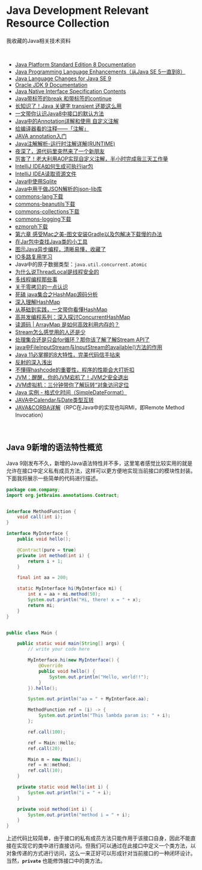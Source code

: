 # Java Development Relevant Resource Collection
我收藏的Java相关技术资料

<br />

- [Java Platform Standard Edition 8 Documentation](https://docs.oracle.com/javase/8/docs/index.html)
- [Java Programming Language Enhancements（从Java SE 5一直到8）](https://docs.oracle.com/javase/8/docs/technotes/guides/language/enhancements.html#javase8)
- [Java Language Changes for Java SE 9](https://docs.oracle.com/javase/9/language/toc.htm#JSLAN-GUID-B06D7006-D9F4-42F8-AD21-BF861747EDCF)
- [Oracle JDK 9 Documentation](https://docs.oracle.com/javase/9/)
- [Java Native Interface Specification Contents](https://docs.oracle.com/javase/9/docs/specs/jni/index.html)
- [Java带标签的break 和带标签的continue](https://www.cnblogs.com/woaixingxing/p/6394952.html)
- [长知识了！Java 关键字 transient 还能这么用](https://www.toutiao.com/i6940997239938548228/)
- [一文带你认识Java8中接口的默认方法](https://www.cnblogs.com/sum-41/p/10878807.html)
- [Java中的Annotation详解和使用 自定义注解](http://blog.csdn.net/tabactivity/article/details/30493641)
- [给编译器看的注释——「注解」](https://www.toutiao.com/i6973546997924037127/)
- [JAVA annotation入门](http://blog.csdn.net/hbcui1984/article/details/4735487)
- [Java注解解析-运行时注解详解(RUNTIME)](https://blog.csdn.net/jsonChumpKlutz/article/details/81747839)
- [夜深了，源代码里突然来了一个新朋友](https://www.toutiao.com/i6911858070146515464/)
- [厉害了！老大利用AOP实现自定义注解，半小时完成我三天工作量](https://blog.csdn.net/u011277123/article/details/104728630)
- [IntelliJ IDEA如何生成可执行jar包](https://jingyan.baidu.com/article/c275f6ba0bbb65e33d7567cb.html)
- [IntelliJ IDEA读取资源文件](https://blog.csdn.net/yanwushu/article/details/43764303)
- [Java中使用Sqlite](https://bitbucket.org/xerial/sqlite-jdbc)
- [Java中用于做JSON解析的json-lib库](http://json-lib.sourceforge.net)
- [commons-lang下载](http://commons.apache.org/proper/commons-lang/index.html)
- [commons-beanutils下载](http://commons.apache.org/proper/commons-beanutils/)
- [commons-collections下载](http://commons.apache.org/proper/commons-collections/)
- [commons-logging下载](https://commons.apache.org/proper/commons-logging/)
- [ezmorph下载](http://ezmorph.sourceforge.net)
- [第六章 感受Mac之美-图文安装Gradle以及包解决下载慢的办法](https://www.toutiao.com/a6812509372137079299/)
- [在Jar包中查找Java类的小工具](https://blog.csdn.net/kongxx/article/details/85753286)
- [图示Java异步编程，清晰易懂，收藏了](https://www.toutiao.com/i6678498547207242253/)
- [IO多路复用学习](https://www.toutiao.com/i6801646973322691085/)
- Java中的原子数据类型：`java.util.concurrent.atomic`
- [为什么说ThreadLocal是线程安全的](https://www.toutiao.com/a6742843066614284807/)
- [多线程编程那些事](https://www.toutiao.com/i6904660632952439310/)
- [关于零拷贝的一点认识](https://www.toutiao.com/a6680353701208523272)
- [死磕 java集合之HashMap源码分析](https://www.toutiao.com/a6688257890353938947)
- [深入理解HashMap](https://www.toutiao.com/a6802089727966052867/)
- [从基础到实践，一文带你看懂HashMap](https://www.toutiao.com/i6875580417248854536/)
- [高并发编程系列：深入探讨ConcurrentHashMap](https://www.toutiao.com/a6680034750784078347/)
- [读源码 | ArrayMap 是如何高效利用内存的？](https://juejin.im/post/6875152386260910087)
- [Stream怎么感觉用的人还是少](https://www.toutiao.com/a6700346920361001483)
- [处理集合还是只会for循环？那你该了解了解Stream API了](https://www.toutiao.com/a6699360552717648388/)
- [java中FileInputStream与InputStream的available()方法的作用](https://blog.csdn.net/weixin_39851884/article/details/78609466)
- [Java 11必掌握的8大特性，完美代码信手拈来](https://www.toutiao.com/a6719656856689574407)
- [反射的深入浅出](https://www.toutiao.com/a6723009453613924872)
- [不懂得hashcode的重要性，程序的性能会大打折扣](https://www.toutiao.com/a6759004326334562823/)
- [JVM：醒醒，你的JVM宕机了！JVM之安全退出](https://www.toutiao.com/a6815757669639389699/)
- [JVM虚拟机：三分钟带你了解玩转“对象访问定位](https://www.toutiao.com/i6807333400010031628/)
- [Java 实例 - 格式化时间（SimpleDateFormat）](https://www.runoob.com/java/date-time-am-pm.html)
- [JAVA中Calendar与Date类型互转](https://blog.csdn.net/fz13768884254/article/details/82422752)
- [JAVA&CORBA详解](https://blog.csdn.net/zacklin/article/details/8207673)（RPC在Java中的实现也叫RMI，即Remote Method Invocation）

<br />

## Java 9新增的语法特性概览

Java 9刚发布不久，新增的Java语法特性并不多，这里笔者感觉比较实用的就是允许在接口中定义私有成员方法，这样可以更方便地实现当前接口的模块性封装。下面我将展示一些简单的代码进行描述。

```java
package com.company;
import org.jetbrains.annotations.Contract;


interface MethodFunction {
    void call(int i);
}

interface MyInterface {
    public void hello();

    @Contract(pure = true)
    private int method(int i) {
        return i + 1;
    }

    final int aa = 200;

    static MyInterface hi(MyInterface mi) {
        int x = aa + mi.method(50);
        System.out.println("Hi, there! x = " + x);
        return mi;
    }
}


public class Main {

    public static void main(String[] args) {
        // write your code here

        MyInterface.hi(new MyInterface() {
            @Override
            public void hello() {
                System.out.println("Hello, world!!");
            }
        }).hello();

        System.out.println("aa = " + MyInterface.aa);

        MethodFunction ref = (i) -> {
            System.out.println("This lambda param is: " + i);
        };

        ref.call(100);

        ref = Main::Hello;
        ref.call(20);

        Main m = new Main();
        ref = m::method;
        ref.call(10);
    }

    private static void Hello(int i) {
        System.out.println("i = " + i);
    }

    private void method(int i) {
        System.out.println("method i = " + i);
    }
}

```

上述代码比较简单，由于接口的私有成员方法只能作用于该接口自身，因此不能直接在实现它的类中进行直接访问。但我们可以通过在此接口中定义一个类方法，以对象传递的方式进行访问，这么一来正好可以形成针对当前接口的一种闭环设计。当然，**`private`** 也能修饰接口中的类方法。


